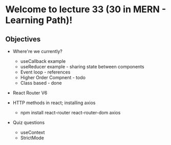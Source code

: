 # Welcome to lecture 33 (30 in MERN - Learning Path)!

## Objectives

* Where're we currently?
    * useCallback example
    * useReducer example - sharing state between components
    * Event loop - references
    * Higher Order Compnent - todo
    * Class based - done
* React Router V6
* HTTP methods in react; installing axios
    * npm install react-router react-router-dom axios 

* Quiz questions
    * useContext
    * StrictMode
